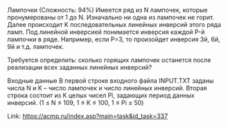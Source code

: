 Лампочки 
(Сложность: 94%)
Имеется ряд из N лампочек, которые пронумерованы от 1 до N. Изначально ни одна из лампочек не горит. Далее происходит K последовательных линейных инверсий этого ряда ламп. Под линейной инверсией понимается инверсия каждой P-й лампочки в ряде. Например, если P=3, то произойдет инверсия 3й, 6й, 9й и т.д. лампочек.

Требуется определить: сколько горящих лампочек останется после реализации всех заданных линейных инверсий?

Входные данные
В первой строке входного файла INPUT.TXT заданы числа N и K – число лампочек и число линейных инверсий. Вторая строка состоит из K целых чисел Pi, задающих период данных инверсий. (1 ≤ N ≤ 109, 1 ≤ K ≤ 100, 1 ≤ Pi ≤ 50)

Link: https://acmp.ru/index.asp?main=task&id_task=337